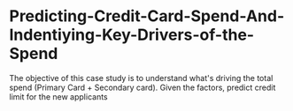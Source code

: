 # Predicting-Credit-Card-Spend-And-Indentiying-Key-Drivers-of-the-Spend
The objective of this case study is to understand what's driving the total spend (Primary Card + Secondary card). Given the factors, predict credit limit for the new applicants
